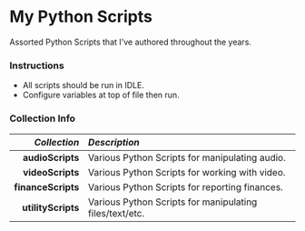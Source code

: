 # My Python Scripts
Assorted Python Scripts that I've authored throughout the years.

### Instructions
  * All scripts should be run in IDLE.
  * Configure variables at top of file then run.

### Collection Info
*Collection* | *Description*
-----:|:-----
**audioScripts** | Various Python Scripts for manipulating audio.
**videoScripts** | Various Python Scripts for working with video.
**financeScripts** | Various Python Scripts for reporting finances.
**utilityScripts** | Various Python Scripts for manipulating files/text/etc.
